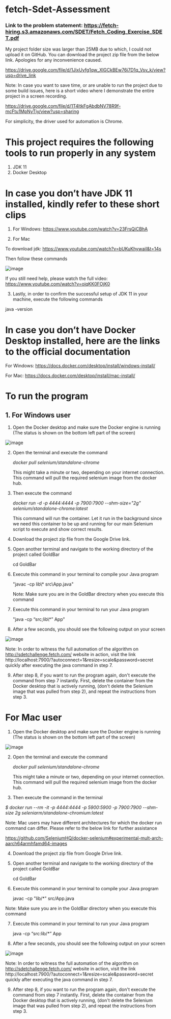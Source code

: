 # fetch-Sdet-Assessment

### Link to the problem statement: https://fetch-hiring.s3.amazonaws.com/SDET/Fetch_Coding_Exercise_SDET.pdf

My project folder size was larger than 25MB due to which, I could not upload it on GitHub. You can download the project zip file from the below link. Apologies for any inconvenience caused.

https://drive.google.com/file/d/1JixUyfg1qw_XlGCkBEw76i7D1q_Vsv_k/view?usp=drive_link

Note: In case you want to save time, or are unable to run the project due to some build issues, here is a short video where I demonstrate the entire project in a screen recording.

https://drive.google.com/file/d/1T4ltkFgAbdbNV78R9f-mcFtu1MpNyTiy/view?usp=sharing

For simplicity, the driver used for automation is Chrome. 

# This project requires the following tools to run properly in any system

1. JDK 11
2. Docker Desktop

# In case you don’t have JDK 11 installed, kindly refer to these short clips

1. For Windows: https://www.youtube.com/watch?v=23FrsQiCBhA

2. For Mac

To download jdk: https://www.youtube.com/watch?v=bUKuKhywaiI&t=14s

Then follow these commands

![image](https://github.com/L-E-A-R-N-E-R/fetch-Sdet-Assessment/assets/41851792/c4d4e3de-386c-4fb2-8132-9af58dee737e)

If you still need help, please watch the full video: https://www.youtube.com/watch?v=oiqKK0FOjK0

3. Lastly, in order to confirm the successful setup of JDK 11 in your machine, execute the following commands

java -version

# In case you don’t have Docker Desktop installed, here are the links to the official documentation

For Windows: https://docs.docker.com/desktop/install/windows-install/

For Mac: https://docs.docker.com/desktop/install/mac-install/

# To run the program

## 1. For Windows user

1. Open the Docker desktop and make sure the Docker engine is running (The status is shown on the bottom left part of the screen)

![image](https://github.com/L-E-A-R-N-E-R/fetch-Sdet-Assessment/assets/41851792/ebbd7265-1d87-4728-9560-ffb32b7dfd53)

2. Open the terminal and execute the command

   *docker pull selenium/standalone-chrome*

   This might take a minute or two, depending on your internet connection. This command will pull the required selenium image from the docker hub.

3. Then execute the command

   *docker run -d -p 4444:4444 -p 7900:7900 --shm-size="2g" selenium/standalone-chrome:latest*

    This command will run the container. Let it run in the background since we need this container to be up and running for our main Selenium script to execute and show correct results.

4. Download the project zip file from the Google Drive link.

5. Open another terminal and navigate to the working directory of the project called GoldBar

   cd GoldBar

6. Execute this command in your terminal to compile your Java program
	
	"javac -cp lib\\* src\App.java"

	Note: Make sure you are in the GoldBar directory when you execute this command

7. Execute this command in your terminal to run your Java program

	"java -cp “src;lib\\*” App"

8. After a few seconds, you should see the following output on your screen

![image](https://github.com/L-E-A-R-N-E-R/fetch-Sdet-Assessment/assets/41851792/8689ee84-90d0-48ef-91d6-98dcbd7f4fd7)

Note: In order to witness the full automation of the algorithm on http://sdetchallenge.fetch.com/ website in action, visit the link http://localhost:7900/?autoconnect=1&resize=scale&password=secret quickly after executing the java command in step 7.

9. After step 8, if you want to run the program again, don't execute the command from step 7 instantly. First, delete the container from the Docker desktop that is actively running, (don't delete the Selenium image that was pulled from step 2), and repeat the instructions from step 3.
   
# For Mac user

1. Open the Docker desktop and make sure the Docker engine is running (The status is shown on the bottom left part of the screen)

![image](https://github.com/L-E-A-R-N-E-R/fetch-Sdet-Assessment/assets/41851792/ebbd7265-1d87-4728-9560-ffb32b7dfd53)

2. Open the terminal and execute the command

   *docker pull selenium/standalone-chrome*

   This might take a minute or two, depending on your internet connection. This command will pull the required selenium image from the docker hub.

3. Then execute the command in the terminal

*$ docker run --rm -it -p 4444:4444 -p 5900:5900 -p 7900:7900 --shm-size 2g seleniarm/standalone-chromium:latest*

Note: Mac users may have different architectures for which the docker run command can differ. Please refer to the below link for further assistance

https://github.com/SeleniumHQ/docker-selenium#experimental-mult-arch-aarch64armhfamd64-images

4. Download the project zip file from Google Drive link.

5. Open another terminal and navigate to the working directory of the project called GoldBar

   cd GoldBar

6. Execute this command in your terminal to compile your Java program

	javac -cp "lib/*" src/App.java

  Note: Make sure you are in the GoldBar directory when you execute this command

7. Execute this command in your terminal to run your Java program

	java -cp “src:lib/*” App

8. After a few seconds, you should see the following output on your screen

 ![image](https://github.com/L-E-A-R-N-E-R/fetch-Sdet-Assessment/assets/41851792/86bb320a-d294-4bce-ab29-4b29dfd19a9b)

Note: In order to witness the full automation of the algorithm on http://sdetchallenge.fetch.com/ website in action, visit the link http://localhost:7900/?autoconnect=1&resize=scale&password=secret quickly after executing the java command in step 7.

9. After step 8, if you want to run the program again, don't execute the command from step 7 instantly. First, delete the container from the Docker desktop that is actively running, (don't delete the Selenium image that was pulled from step 2), and repeat the instructions from step 3.
